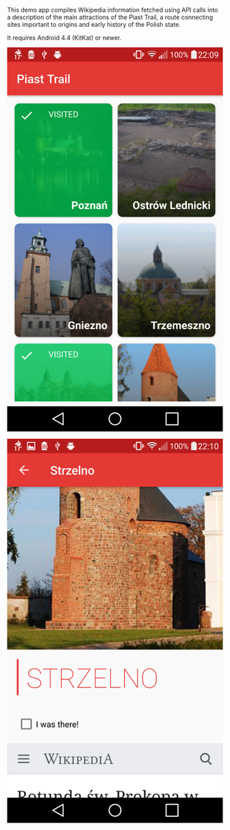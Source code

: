 This demo app compiles Wikipedia information fetched using API calls into a description of the main attractions of the Piast Trail, a route connecting sites important to origins and early history of the Polish state.

It requires Android 4.4 (KitKat) or newer.

![Overview screenshot](https://raw.githubusercontent.com/plweegie/piast-trail/master/Screenshots/Screenshot_2017-07-06-22-09-52.png)

![Detail screenshot](https://raw.githubusercontent.com/plweegie/piast-trail/master/Screenshots/Screenshot_2017-07-06-22-10-38.png)
